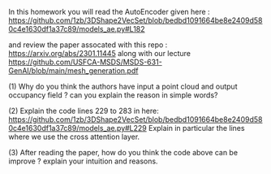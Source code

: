 

In this homework you will read the AutoEncoder given here :
https://github.com/1zb/3DShape2VecSet/blob/bedbd1091664be8e2409d580c4e1630df1a37c89/models_ae.py#L182

and review the paper assocated with this repo : https://arxiv.org/abs/2301.11445 along with our lecture https://github.com/USFCA-MSDS/MSDS-631-GenAI/blob/main/mesh_generation.pdf

(1) Why do you think the authors have input a point cloud and output occupancy field ? can you explain the reason in simple words?

(2) Explain the code lines 229 to 283 in here: https://github.com/1zb/3DShape2VecSet/blob/bedbd1091664be8e2409d580c4e1630df1a37c89/models_ae.py#L229
Explain in particular the lines where we use the cross attention layer.

(3) After reading the paper, how do you think the code above can be improve ? explain your intuition and reasons.
